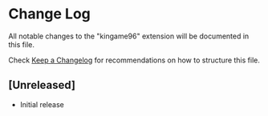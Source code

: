 # Change Log

All notable changes to the "kingame96" extension will be documented in this file.

Check [Keep a Changelog](http://keepachangelog.com/) for recommendations on how to structure this file.

## [Unreleased]

- Initial release